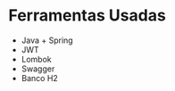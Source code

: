 <h1>Ferramentas Usadas</h1>
<ul>
  <li>Java + Spring</li>
  <li>JWT</li>
  <li>Lombok</li>
  <li>Swagger</li>
  <li>Banco H2</li>
</ul>